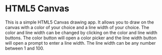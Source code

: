 # HTML5 Canvas
This is a simple HTML5 Canvas drawing app. It allows you to draw on the canvas with a color of your choice and a line width of your choice. The color and line width can be changed by clicking on the color and line width buttons. The color button will open a color picker and the line width button will open a prompt to enter a line width. The line width can be any number between 1 and 100.